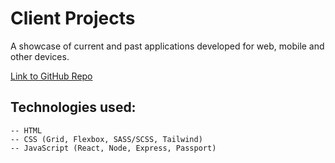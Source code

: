 # Client Projects

A showcase of current and past applications developed for web, mobile and other devices.

[Link to GitHub Repo]('https://github.com/DNgugi/client-projects')

## Technologies used:
    -- HTML
    -- CSS (Grid, Flexbox, SASS/SCSS, Tailwind)
    -- JavaScript (React, Node, Express, Passport)